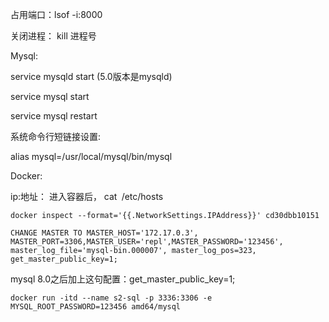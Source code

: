 占用端口：lsof -i:8000

关闭进程： kill 进程号



Mysql:

service mysqld start (5.0版本是mysqld)

service mysql start

service mysql restart



系统命令行短链接设置:

alias mysql=/usr/local/mysql/bin/mysql





Docker: 

ip:地址： 进入容器后， cat` `/etc/hosts

```
docker inspect --format='{{.NetworkSettings.IPAddress}}' cd30dbb10151
```

```
CHANGE MASTER TO MASTER_HOST='172.17.0.3', MASTER_PORT=3306,MASTER_USER='repl',MASTER_PASSWORD='123456', master_log_file='mysql-bin.000007', master_log_pos=323, get_master_public_key=1;
```

mysql 8.0之后加上这句配置：get_master_public_key=1;



```
docker run -itd --name s2-sql -p 3336:3306 -e MYSQL_ROOT_PASSWORD=123456 amd64/mysql
```

